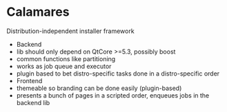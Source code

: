 Calamares
=========

Distribution-independent installer framework

* Backend
 * lib should only depend on QtCore >=5.3, possibly boost
 * common functions like partitioning
 * works as job queue and executor
 * plugin based to bet distro-specific tasks done in a distro-specific order
* Frontend
 * themeable so branding can be done easily (plugin-based)
 * presents a bunch of pages in a scripted order, enqueues jobs in the backend lib
